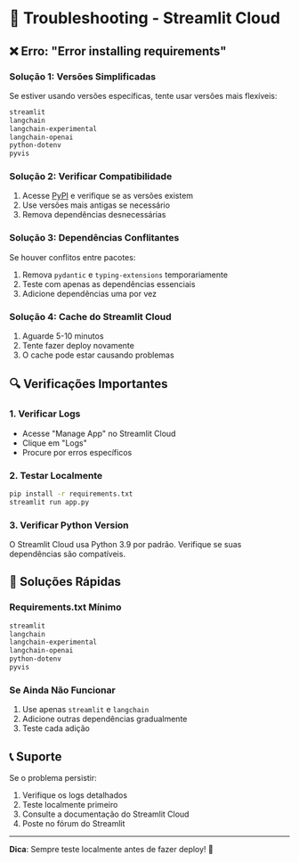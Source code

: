 # 🔧 Troubleshooting - Streamlit Cloud

## ❌ Erro: "Error installing requirements"

### **Solução 1: Versões Simplificadas**
Se estiver usando versões específicas, tente usar versões mais flexíveis:

```txt
streamlit
langchain
langchain-experimental
langchain-openai
python-dotenv
pyvis
```

### **Solução 2: Verificar Compatibilidade**
1. Acesse [PyPI](https://pypi.org) e verifique se as versões existem
2. Use versões mais antigas se necessário
3. Remova dependências desnecessárias

### **Solução 3: Dependências Conflitantes**
Se houver conflitos entre pacotes:
1. Remova `pydantic` e `typing-extensions` temporariamente
2. Teste com apenas as dependências essenciais
3. Adicione dependências uma por vez

### **Solução 4: Cache do Streamlit Cloud**
1. Aguarde 5-10 minutos
2. Tente fazer deploy novamente
3. O cache pode estar causando problemas

## 🔍 Verificações Importantes

### **1. Verificar Logs**
- Acesse "Manage App" no Streamlit Cloud
- Clique em "Logs"
- Procure por erros específicos

### **2. Testar Localmente**
```bash
pip install -r requirements.txt
streamlit run app.py
```

### **3. Verificar Python Version**
O Streamlit Cloud usa Python 3.9 por padrão.
Verifique se suas dependências são compatíveis.

## 🚀 Soluções Rápidas

### **Requirements.txt Mínimo**
```txt
streamlit
langchain
langchain-experimental
langchain-openai
python-dotenv
pyvis
```

### **Se Ainda Não Funcionar**
1. Use apenas `streamlit` e `langchain`
2. Adicione outras dependências gradualmente
3. Teste cada adição

## 📞 Suporte

Se o problema persistir:
1. Verifique os logs detalhados
2. Teste localmente primeiro
3. Consulte a documentação do Streamlit Cloud
4. Poste no fórum do Streamlit

---

**Dica**: Sempre teste localmente antes de fazer deploy! 🧪
